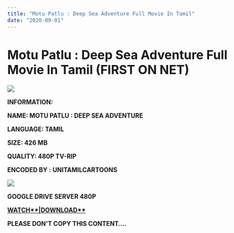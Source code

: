 ```yaml
---
title: "Motu Patlu : Deep Sea Adventure Full Movie In Tamil"
date: "2020-09-01"
---
```


# Motu Patlu : Deep Sea Adventure Full Movie In Tamil (FIRST ON NET)

[![](https://1.bp.blogspot.com/-qhckSaatkJY/XvC2Php-BkI/AAAAAAAABWU/xvgta6HSL0glRgcgPeK-lVwTL5z-PDz2QCK4BGAsYHg/w640-h360/Motu{c48f4630022c0d57354920639953d21a0626fbbe35cb91b826b45669a52e752e}2BPatlu{c48f4630022c0d57354920639953d21a0626fbbe35cb91b826b45669a52e752e}2BDeep{c48f4630022c0d57354920639953d21a0626fbbe35cb91b826b45669a52e752e}2BSea{c48f4630022c0d57354920639953d21a0626fbbe35cb91b826b45669a52e752e}2BAdventure.jpg)](https://1.bp.blogspot.com/-qhckSaatkJY/XvC2Php-BkI/AAAAAAAABWU/xvgta6HSL0glRgcgPeK-lVwTL5z-PDz2QCK4BGAsYHg/s1280/Motu{c48f4630022c0d57354920639953d21a0626fbbe35cb91b826b45669a52e752e}2BPatlu{c48f4630022c0d57354920639953d21a0626fbbe35cb91b826b45669a52e752e}2BDeep{c48f4630022c0d57354920639953d21a0626fbbe35cb91b826b45669a52e752e}2BSea{c48f4630022c0d57354920639953d21a0626fbbe35cb91b826b45669a52e752e}2BAdventure.jpg)

**INFORMATION:**

**NAME: MOTU PATLU : DEEP SEA ADVENTURE**

**LANGUAGE: TAMIL**

**SIZE: 426 MB**

**QUALITY: 480P TV-RIP**

**ENCODED BY :** **UNITAMILCARTOONS**

[![](https://1.bp.blogspot.com/-HQHZ-TaYR_0/XvC2nsot-8I/AAAAAAAABWs/7ynmRWZY6v8_2wcHD0DORB6wLxoNZ4TBwCK4BGAsYHg/w400-h225/Motu{c48f4630022c0d57354920639953d21a0626fbbe35cb91b826b45669a52e752e}2BPatlu{c48f4630022c0d57354920639953d21a0626fbbe35cb91b826b45669a52e752e}2BDeep{c48f4630022c0d57354920639953d21a0626fbbe35cb91b826b45669a52e752e}2BSea{c48f4630022c0d57354920639953d21a0626fbbe35cb91b826b45669a52e752e}2BAdventure{c48f4630022c0d57354920639953d21a0626fbbe35cb91b826b45669a52e752e}2B.jpg)](https://1.bp.blogspot.com/-HQHZ-TaYR_0/XvC2nsot-8I/AAAAAAAABWs/7ynmRWZY6v8_2wcHD0DORB6wLxoNZ4TBwCK4BGAsYHg/s1280/Motu{c48f4630022c0d57354920639953d21a0626fbbe35cb91b826b45669a52e752e}2BPatlu{c48f4630022c0d57354920639953d21a0626fbbe35cb91b826b45669a52e752e}2BDeep{c48f4630022c0d57354920639953d21a0626fbbe35cb91b826b45669a52e752e}2BSea{c48f4630022c0d57354920639953d21a0626fbbe35cb91b826b45669a52e752e}2BAdventure{c48f4630022c0d57354920639953d21a0626fbbe35cb91b826b45669a52e752e}2B.jpg)

**GOOGLE DRIVE SERVER 480P**

**[**WATCH****|DOWNLOAD**](https://mydomainscan.com/zytm)**

**PLEASE DON’T COPY THIS CONTENT….**
